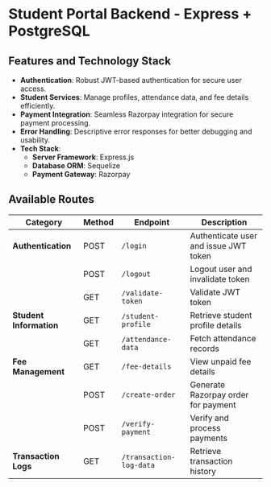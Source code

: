 # Student Portal Backend - Express + PostgreSQL

## Features and Technology Stack

- **Authentication**: Robust JWT-based authentication for secure user access.
- **Student Services**: Manage profiles, attendance data, and fee details efficiently.
- **Payment Integration**: Seamless Razorpay integration for secure payment processing.
- **Error Handling**: Descriptive error responses for better debugging and usability.
- **Tech Stack**:
  - **Server Framework**: Express.js
  - **Database ORM**: Sequelize
  - **Payment Gateway**: Razorpay

## Available Routes

| **Category**            | **Method** | **Endpoint**            | **Description**                       |
| ----------------------- | ---------- | ----------------------- | ------------------------------------- |
| **Authentication**      | POST       | `/login`                | Authenticate user and issue JWT token |
|                         | POST       | `/logout`               | Logout user and invalidate token      |
|                         | GET        | `/validate-token`       | Validate JWT token                    |
| **Student Information** | GET        | `/student-profile`      | Retrieve student profile details      |
|                         | GET        | `/attendance-data`      | Fetch attendance records              |
| **Fee Management**      | GET        | `/fee-details`          | View unpaid fee details               |
|                         | POST       | `/create-order`         | Generate Razorpay order for payment   |
|                         | POST       | `/verify-payment`       | Verify and process payments           |
| **Transaction Logs**    | GET        | `/transaction-log-data` | Retrieve transaction history          |
